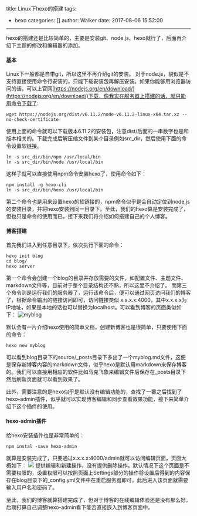 title: Linux下hexo的搭建
tags:
  - hexo
categories: []
author: Walker
date: 2017-08-06 15:52:00
---
hexo的搭建还是比较简单的，主要是安装git、node.js、hexo就行了，后面再介绍下主题的修改和编辑器的添加。
#### 基本
Linux下一般都是自带git，所以这里不再介绍git的安装。
对于node.js，貌似是不支持直接使用命令行安装的，只能下载安装包再解压安装。如果你能够用浏览器访问的话，可以上官网[https://nodejs.org/en/download/](https://nodejs.org/en/download/)下载，像我实在服务器上搭建的话，就只能用命令下载了:
```
wget https://nodejs.org/dist/v6.11.2/node-v6.11.2-linux-x64.tar.xz --no-check-certificate
```
使用上面的命令就可以下载版本6.11.2的安装包，注意dist/后面的一串数字也是和版本相关的。下载完成后解压缩文件到某个目录例如src_dir，然后使用下面的命令设置软链接。
```
ln -s src_dir/bin/npm /usr/local/bin
ln -s src_dir/bin/node /usr/local/bin
```
这样子就可以直接使用npm命令安装hexo了，使用命令如下：
```
npm install -g hexo-cli
ln -s src_dir/bin/hexo /usr/local/bin
```
第二个命令也是用来设置hexo的软链接的，npm命令似乎是会自动定位到node.js的安装目录，并将hexo安装到同一目录下。至此，我们的hexo算是安装完成了，但也只是命令的使用而已，接下来我们将介绍如何搭建自己的个人博客。
#### 博客搭建
首先我们进入到任意目录下，依次执行下面的命令：
```
hexo init blog
cd blog/
hexo server 
```
第一个命令会创建一个blog的目录并存放需要的文件，如配置文件、主题文件、markdown文件等，目前对于整个目录结构还不熟，所以这里不介绍了。
而第三个命令则是运行我们的服务器了，运行该命令后，便可以通过网页访问我们的博客了，根据命令输出的链接访问即可，访问链接类似 x.x.x.x:4000，其中x.x.x.x为IP地址，如果是本地的话也可以替换为localhost。可以看到博客的页面类似如下：
![myblog](http://oudii2u1j.bkt.clouddn.com/blog.png)

默认会有一片介绍hexo使用的简单文档，创建新博客也是很简单，只要使用下面的命令：
```
hexo new myblog
```
可以看到blog目录下的source/_posts目录下多出了一个myblog.md文件，这便是保存新博客内容的markdown文件，似乎hexo是默认用markdown来保存博客的。我们可以直接用相应的软件比如马克飞象来编辑文件后保存在_posts目录下然后刷新页面就可以看到效果了。

此外，需要注意的是hexo似乎是默认没有编辑功能的，查找了一番之后找到了hexo-admin插件，似乎就可以实现博客编辑和同步查看效果功能，接下来简单介绍下这个插件的使用。

#### hexo-admin插件
给hexo安装插件也是非常简单的：
```
npm instal -save hexo-admin
```
就算是安装完成了，只要通过x.x.x.x:4000/admin就可以访问编辑页面，页面大概如下：
![](http://oudii2u1j.bkt.clouddn.com/blog/hexo-admin.png)
提供编辑和新建操作，没有提供删除操作。默认情况下这个页面是不需要权限的，设置权限可以按照页面上Settings部分的操作将设置后得到的内容保存在blog目录下的_config.yml文件中在重启服务器即可，此后进入该页面就需要输入用户名和密码了。

至此，我们的博客就算搭建完成了，但对于博客的在线编辑体验还是没有那么好，后期打算自己调整hexo-admin看下能否直接嵌入到博客页面中。
